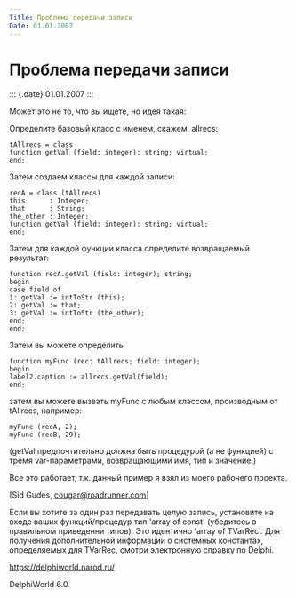 ```yaml
---
Title: Проблема передачи записи
Date: 01.01.2007
---
```



Проблема передачи записи
========================

::: {.date}
01.01.2007
:::

Может это не то, что вы ищете, но идея такая:

Определите базовый класс с именем, скажем, allrecs:

    tAllrecs = class
    function getVal (field: integer): string; virtual;
    end;

Затем создаем классы для каждой записи:

    recA = class (tAllrecs)
    this      : Integer;
    that      : String;
    the_other : Integer;
    function getVal (field: integer): string; virtual;
    end;

Затем для каждой функции класса определите возвращаемый результат:

    function recA.getVal (field: integer); string;
    begin
    case field of
    1: getVal := intToStr (this);
    2: getVal := that;
    3: getVal := intToStr (the_other);
    end;
    end;

Затем вы можете определить

    function myFunc (rec: tAllrecs; field: integer);
    begin
    label2.caption := allrecs.getVal(field);
    end;

затем вы можете вызвать myFunc с любым классом, производным от tAllrecs,
например:

    myFunc (recA, 2);
    myFunc (recB, 29);

(getVal предпочтительно должна быть процедурой (а не функцией) с тремя
var-параметрами, возвращающими имя, тип и значение.)

Все это работает, т.к. данный пример я взял из моего рабочего проекта.

[Sid Gudes, cougar@roadrunner.com]

Если вы хотите за один раз передавать целую запись, установите на входе
ваших функций/процедур тип \'array of const\' (убедитесь в правильном
приведенни типов). Это идентично \'array of TVarRec\'. Для получения
дополнительной информации о системных константах, определяемых для
TVarRec, смотри электронную справку по Delphi.

<https://delphiworld.narod.ru/>

DelphiWorld 6.0
